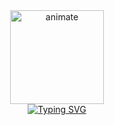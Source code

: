 <div align="center" margin-top="5px">
  <img src="https://github.com/orabi55555/plate-palate/assets/112786733/6c89d85a-b4d0-4ed6-a355-4530e00ee88b" alt="animate" width="150"/><br>
  <a href=#">
    <img src="https://readme-typing-svg.demolab.com?font=Dancing+Script&weight=800&size=30&pause=1000&color=E61919&center=true&vCenter=true&width=435&lines=Welcome+To+Our+Store+;Plate+Palatw" alt="Typing SVG">
  </a>
</div>

